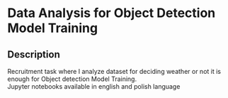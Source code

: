 # Data Analysis for Object Detection Model Training

## Description
Recruitment task where I analyze dataset for deciding weather or not it is enough for Object detection Model Training.  
Jupyter notebooks available in english and polish language

